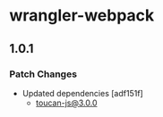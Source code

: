 # wrangler-webpack

## 1.0.1

### Patch Changes

- Updated dependencies [adf151f]
  - toucan-js@3.0.0
